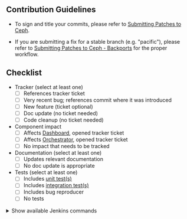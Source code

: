 



<!--
  - Please give your pull request a title like

      [component]: [short description]

  - Please use this format for each git commit message:

      [component]: [short description]

      [A longer multiline description]

      Fixes: [ticket URL on tracker.ceph.com, create one if necessary]
      Signed-off-by: [Your Name] <[your email]>

    For examples, use "git log".

  - The Signed-off-by line in every git commit is important; see <span class="x x-first x-last">[Submitting Patches to Ceph](https://github.com/ceph/ceph/blob/master/</span>SubmittingPatches.rst<span class="x x-first x-last">)</span>
-->

## Contribution Guidelines
- To sign and title your commits, please refer to [Submitting Patches to Ceph](https://github.com/ceph/ceph/blob/master/SubmittingPatches.rst).

- If you are submitting a fix for a stable branch (e.g. "pacific"), please refer to [Submitting Patches to Ceph - Backports](https://github.com/ceph/ceph/blob/master/SubmittingPatches-backports.rst) for the proper workflow.

## Checklist
- Tracker (select at least one)
  - [ ] References tracker ticket
  - [ ] Very recent bug; references commit where it was introduced
  - [ ] New feature (ticket optional)
  - [ ] Doc update (no ticket needed)
  - [ ] Code cleanup (no ticket needed)
- Component impact
  - [ ] Affects [Dashboard](https://tracker.ceph.com/projects/dashboard/issues/new), opened tracker ticket
  - [ ] Affects [Orchestrator](https://tracker.ceph.com/projects/orchestrator/issues/new), opened tracker ticket
  - [ ] No impact that needs to be tracked
- Documentation (select at least one)
  - [ ] Updates relevant documentation
  - [ ] No doc update is appropriate
- Tests (select at least one)
  - [ ] Includes [unit test(s)](https://docs.ceph.com/en/latest/dev/developer_guide/tests-unit-tests/)
  - [ ] Includes [integration test(s)](https://docs.ceph.com/en/latest/dev/developer_guide/testing_integration_tests/)
  - [ ] Includes bug reproducer
  - [ ] No tests

<details>
<summary>Show available Jenkins commands</summary>

- `jenkins retest this please`
- `jenkins test classic perf`
- `jenkins test crimson perf`
- `jenkins test signed`
- `jenkins test make check`
- `jenkins test make check arm64`
- `jenkins test submodules`
- `jenkins test dashboard`
- `jenkins test dashboard cephadm`
- `jenkins test api`
- `jenkins test docs`
- `jenkins render docs`
- `jenkins test ceph-volume all`
- `jenkins test ceph-volume tox`
- `jenkins test windows`
</details>
